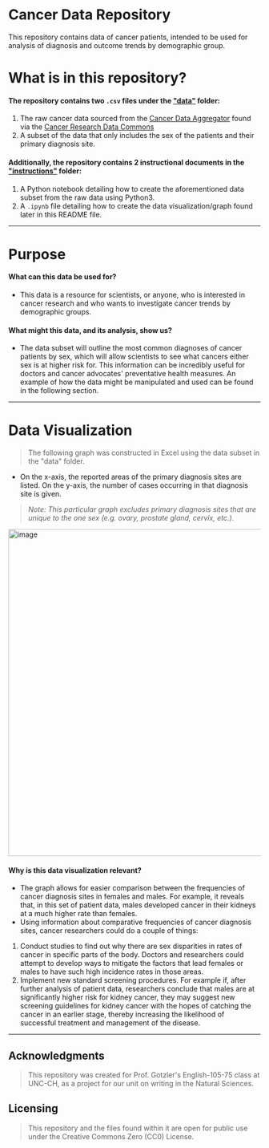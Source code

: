 # Cancer Data Repository
This repository contains data of cancer patients, intended to be used for analysis of diagnosis and outcome trends by demographic group. 
# What is in this repository?
#### The repository contains two `.csv` files under the ["data"](https://github.com/melcotsa/Cancer-Data--Demographic-Analysis/tree/main/data) folder: 
1. The raw cancer data sourced from the [Cancer Data Aggregator](https://cda.readthedocs.io/en/latest/interactive/) found via the [Cancer Research Data Commons](https://datacommons.cancer.gov/cancer-research-data-commons)
2. A subset of the data that only includes the sex of the patients and their primary diagnosis site. 
#### Additionally, the repository contains 2 instructional documents in the ["instructions"](https://github.com/melcotsa/Cancer-Data--Demographic-Analysis/tree/main/instructions) folder:
1. A Python notebook detailing how to create the aforementioned data subset from the raw data using Python3.
2. A `.ipynb` file detailing how to create the data visualization/graph found later in this README file.
---
# Purpose
#### What can this data be used for?
- This data is a resource for scientists, or anyone, who is interested in cancer research and who wants to investigate cancer trends by demographic groups.
#### What might this data, and its analysis, show us?
- The data subset will outline the most common diagnoses of cancer patients by sex, which will allow scientists to see what cancers either sex is at higher risk for. This information can be incredibly useful for doctors and cancer advocates' preventative health measures. An example of how the data might be manipulated and used can be found in the following section.
---
# Data Visualization
> The following graph was constructed in Excel using the data subset in the "data" folder.
> 
- On the x-axis, the reported areas of the primary diagnosis sites are listed. On the y-axis, the number of cases occurring in that diagnosis site is given.
> *Note: This particular graph excludes primary diagnosis sites that are unique to the one sex (e.g. ovary, prostate gland, cervix, etc.).*
> 
<img width="652" alt="image" src="https://github.com/user-attachments/assets/1da97359-3030-4b4d-b813-88122350d181">

#### Why is this data visualization relevant?
- The graph allows for easier comparison between the frequencies of cancer diagnosis sites in females and males. For example, it reveals that, in this set of patient data, males developed cancer in their kidneys at a much higher rate than females. 
- Using information about comparative frequencies of cancer diagnosis sites, cancer researchers could do a couple of things:
1. Conduct studies to find out why there are sex disparities in rates of cancer in specific parts of the body. Doctors and researchers could attempt to develop ways to mitigate the factors that lead females or males to have such high incidence rates in those areas.
2. Implement new standard screening procedures. For example if, after further analysis of patient data, researchers conclude that males are at significantly higher risk for kidney cancer, they may suggest new screening guidelines for kidney cancer with the hopes of catching the cancer in an earlier stage, thereby increasing the likelihood of successful treatment and management of the disease.
---
## Acknowledgments
> This repository was created for Prof. Gotzler's English-105-75 class at UNC-CH, as a project for our unit on writing in the Natural Sciences.
>
## Licensing
> This repository and the files found within it are open for public use under the Creative Commons Zero (CC0) License. 
>
